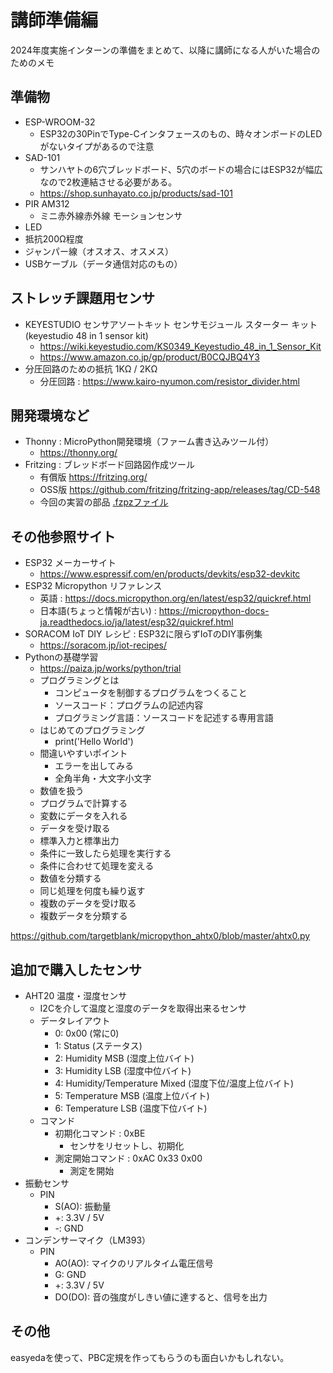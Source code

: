 # 講師準備編

2024年度実施インターンの準備をまとめて、以降に講師になる人がいた場合のためのメモ

## 準備物

- ESP-WROOM-32
  - ESP32の30PinでType-Cインタフェースのもの、時々オンボードのLEDがないタイプがあるので注意
- SAD-101
  - サンハヤトの6穴ブレッドボード、5穴のボードの場合にはESP32が幅広なので2枚連結させる必要がある。
  - https://shop.sunhayato.co.jp/products/sad-101
- PIR AM312
  - ミニ赤外線赤外線 モーションセンサ
- LED
- 抵抗200Ω程度
- ジャンパー線（オスオス、オスメス）
- USBケーブル（データ通信対応のもの）

## ストレッチ課題用センサ

- KEYESTUDIO センサアソートキット センサモジュール スターター キット(keyestudio 48 in 1 sensor kit)
  - https://wiki.keyestudio.com/KS0349_Keyestudio_48_in_1_Sensor_Kit
  - https://www.amazon.co.jp/gp/product/B0CQJBQ4Y3
- 分圧回路のための抵抗 1KΩ / 2KΩ
  - 分圧回路 : https://www.kairo-nyumon.com/resistor_divider.html

## 開発環境など

- Thonny : MicroPython開発環境（ファーム書き込みツール付）
  - https://thonny.org/ 
- Fritzing : ブレッドボード回路図作成ツール
  - 有償版 https://fritzing.org/
  - OSS版 https://github.com/fritzing/fritzing-app/releases/tag/CD-548
  - 今回の実習の部品 [.fzpzファイル](images/fritzing)
 
## その他参照サイト

- ESP32 メーカーサイト
  - https://www.espressif.com/en/products/devkits/esp32-devkitc
- ESP32 Micropython リファレンス
  - 英語 : https://docs.micropython.org/en/latest/esp32/quickref.html
  - 日本語(ちょっと情報が古い) : https://micropython-docs-ja.readthedocs.io/ja/latest/esp32/quickref.html
- SORACOM IoT DIY レシピ : ESP32に限らずIoTのDIY事例集
  - https://soracom.jp/iot-recipes/
- Pythonの基礎学習
  - https://paiza.jp/works/python/trial
  - プログラミングとは
    - コンピュータを制御するプログラムをつくること
    - ソースコード：プログラムの記述内容
    - プログラミング言語：ソースコードを記述する専用言語
  - はじめてのプログラミング
    - print('Hello World')
  - 間違いやすいポイント
    - エラーを出してみる
    - 全角半角・大文字小文字
  - 数値を扱う
  - プログラムで計算する
  - 変数にデータを入れる
  - データを受け取る
  - 標準入力と標準出力
  - 条件に一致したら処理を実行する
  - 条件に合わせて処理を変える
  - 数値を分類する
  - 同じ処理を何度も繰り返す
  - 複数のデータを受け取る
  - 複数データを分類する

https://github.com/targetblank/micropython_ahtx0/blob/master/ahtx0.py

## 追加で購入したセンサ

- AHT20 温度・湿度センサ
  - I2Cを介して温度と湿度のデータを取得出来るセンサ
  - データレイアウト
    - 0: 0x00 (常に0)
    - 1: Status (ステータス)
    - 2: Humidity MSB (湿度上位バイト)
    - 3: Humidity LSB (湿度中位バイト)
    - 4: Humidity/Temperature Mixed (湿度下位/温度上位バイト)
    - 5: Temperature MSB (温度上位バイト)
    - 6: Temperature LSB (温度下位バイト)
  - コマンド
    - 初期化コマンド : 0xBE
      - センサをリセットし、初期化
    - 測定開始コマンド : 0xAC 0x33 0x00
      - 測定を開始
- 振動センサ
  - PIN
    - S(AO): 振動量
    - +: 3.3V / 5V
    - -: GND
- コンデンサーマイク（LM393）
  - PIN
    - AO(AO): マイクのリアルタイム電圧信号
    - G: GND
    - +: 3.3V / 5V
    - DO(DO): 音の強度がしきい値に達すると、信号を出力

## その他

easyedaを使って、PBC定規を作ってもらうのも面白いかもしれない。

